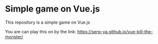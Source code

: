 # Simple game on Vue.js

This repository is a simple game on Vue.js

You are can play this on by the link: https://serp-ya.github.io/vue-kill-the-monster/